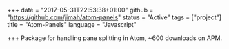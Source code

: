 +++
date = "2017-05-31T22:53:38+01:00"
github = "https://github.com/jimah/atom-panels"
status = "Active"
tags = ["project"]
title = "Atom-Panels"
language = "Javascript"

+++
Package for handling pane splitting in Atom, ~600 downloads on APM.